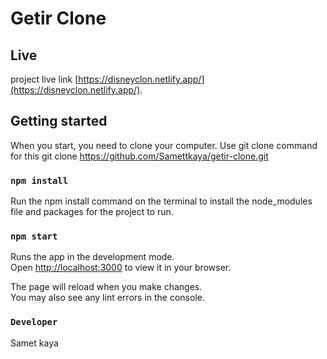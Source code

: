# Getir Clone

## Live

project live link [https://disneyclon.netlify.app/](https://disneyclon.netlify.app/).

## Getting started
When you start, you need to clone your computer. Use git clone <url> command for this
git clone https://github.com/Samettkaya/getir-clone.git

### `npm install`
Run the npm install command on the terminal to install the node_modules file and packages for the project to run.

### `npm start`

Runs the app in the development mode.\
Open [http://localhost:3000](http://localhost:3000) to view it in your browser.

The page will reload when you make changes.\
You may also see any lint errors in the console.

### `Developer`

Samet kaya
